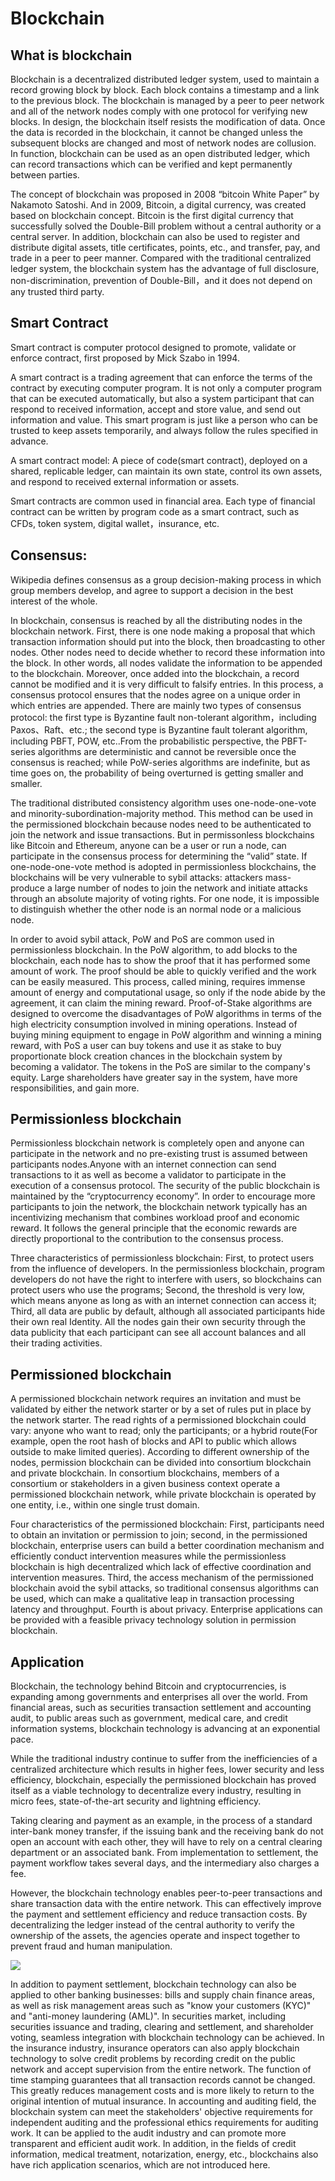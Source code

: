 # Blockchain

## What is blockchain

Blockchain is a decentralized distributed ledger system, used to maintain a record growing block by block. Each block contains a timestamp and a link to the previous block. The blockchain is managed by a peer to peer network and all of the network nodes comply with one protocol for verifying new blocks. In design, the blockchain itself resists the modification of data. Once the data is recorded in the blockchain, it cannot be changed unless the subsequent blocks are changed and most of network nodes are collusion. In function, blockchain can be used as an open distributed ledger, which can record transactions which can be verified and kept permanently between parties.

The concept of blockchain was proposed in 2008 “bitcoin White Paper” by Nakamoto Satoshi. And in 2009, Bitcoin, a digital currency, was created based on blockchain concept. Bitcoin is the first digital currency that successfully solved the Double-Bill problem without a central authority or a central server. In addition, blockchain can also be used to register and distribute digital assets, title certificates, points, etc., and transfer, pay, and trade in a peer to peer manner. Compared with the traditional centralized ledger system, the blockchain system has the advantage of full disclosure, non-discrimination, prevention of Double-Bill，and it does not depend on any trusted third party.

## Smart Contract

Smart contract is computer protocol designed to promote, validate or enforce contract, first proposed by Mick Szabo in 1994.

A smart contract is a trading agreement that can enforce the terms of the contract by executing computer program. It is not only a computer program that can be executed automatically, but also a system participant that can respond to received information, accept and store value, and send out information and value. This smart program is just like a person who can be trusted to keep assets temporarily, and always follow the rules specified in advance.

A smart contract model: A piece of code(smart contract), deployed on a shared, replicable ledger, can maintain its own state, control its own assets, and respond to received external information or assets.

Smart contracts are common used in financial area. Each type of financial contract can be written by program code as a smart contract, such as CFDs, token system, digital wallet，insurance, etc.

## Consensus:

Wikipedia defines consensus as a group decision-making process in which group members develop, and agree to support a decision in the best interest of the whole.

In blockchain, consensus is reached by all the distributing nodes in the blockchain network. First, there is one node making a proposal that which transaction information should put into the block, then broadcasting to other nodes. Other nodes need to decide whether to record these information into the block. In other words, all nodes validate the information to be appended to the blockchain. Moreover, once added into the blockchain, a record cannot be modified and it is very difficult to falsify entries.
In this process, a consensus protocol ensures that the nodes agree on a unique order in which entries are appended. There are mainly two types of consensus protocol: the first type is Byzantine fault non-tolerant algorithm，including Paxos、Raft、etc.; the second type is Byzantine fault tolerant algorithm, including PBFT, POW, etc..From the probabilistic perspective, the PBFT-series algorithms are deterministic and cannot be reversible once the consensus is reached; while PoW-series algorithms are indefinite, but as time goes on, the probability of being overturned is getting smaller and smaller.

The traditional distributed consistency algorithm uses one-node-one-vote and minority-subordination-majority method. This method can be used in the permissioned blockchain because nodes need to be authenticated to join the network and issue transactions. But in permissonless blockchains like Bitcoin and Ethereum, anyone can be a user or run a node, can participate in the consensus process for determining the “valid” state. If one-node-one-vote method is adopted in permissionless blockchains, the blockchains will be very vulnerable to sybil attacks: attackers mass-produce a large number of nodes to join the network and initiate attacks through an absolute majority of voting rights. For one node, it is impossible to distinguish whether the other node is an normal node or a malicious node.

In order to avoid sybil attack, PoW and PoS are common used in permissionless blockchain. In the PoW algorithm, to add blocks to the blockchain, each node has to show the proof that it has performed some amount of work. The proof should be able to quickly verified and the work can be easily measured. This process, called mining, requires immense amount of energy and computational usage, so only if the node abide by the agreement, it can claim the mining reward. Proof-of-Stake algorithms are designed to overcome the disadvantages of PoW algorithms in terms of the high electricity consumption involved in mining operations. Instead of buying mining equipment to engage in PoW algorithm and winning a mining reward, with PoS a user can buy tokens and use it as stake to buy proportionate block creation chances in the blockchain system by becoming a validator. The tokens in the PoS are similar to the company's equity. Large shareholders have greater say in the system, have more responsibilities, and gain more.

## Permissionless blockchain

Permissionless blockchain network is completely open and anyone can participate in the network and no pre-existing trust is assumed between participants nodes.Anyone with an internet connection can send transactions to it as well as become a validator to participate in the execution of a consensus protocol. The security of the public blockchain is maintained by the “cryptocurrency economy”. In order to encourage more participants to join the network, the blockchain network typically has an incentivizing mechanism that combines workload proof and economic reward. It follows the general principle that the economic rewards are directly proportional to the contribution to the consensus process.

Three characteristics of permissionless blockchain: First, to protect users from the influence of developers. In the permissionless blockchain, program developers do not have the right to interfere with users, so blockchains can protect users who use the programs; Second, the threshold is very low, which means anyone as long as with an internet connection can access it; Third, all data are public by default, although all associated participants hide their own real Identity. All the nodes gain their own security through the data publicity that each participant can see all account balances and all their trading activities.

## Permissioned blockchain

A permissioned blockchain network requires an invitation and must be validated by either the network starter or by a set of rules put in place by the network starter. The read rights of a permissioned blockchain could vary: anyone who want to read; only the participants; or a hybrid route(For example, open the root hash of blocks and API to public which allows outside to make limited queries). 
According to different ownership of the nodes, permission blockchain can be divided into consortium blockchain and private blockchain. In consortium blockchains, members of a consortium or stakeholders in a given business context operate a permissioned blockchain network, while private blockchain is operated by one entity, i.e., within one single trust domain.

Four characteristics of the permissioned blockchain: First, participants need to obtain an invitation or permission to join; second, in the permissioned blockchain, enterprise users can build a better coordination mechanism and efficiently conduct intervention measures while the permissionless blockchain is high decentralized which lack of effective coordination and intervention measures. Third, the access mechanism of the permissioned blockchain avoid the sybil attacks, so traditional consensus algorithms can be used, which can make a qualitative leap in transaction processing latency and throughput. Fourth is about privacy. Enterprise applications can be provided with a feasible privacy technology solution in permission blockchain.

## Application

Blockchain, the technology behind Bitcoin and cryptocurrencies, is expanding among governments and enterprises all over the world. From financial areas, such as securities transaction settlement and accounting audit, to public areas such as government, medical care, and credit information systems, blockchain technology is advancing at an exponential pace. 

While the traditional industry continue to suffer from the inefficiencies of a centralized architecture which results in higher fees, lower security and less efficiency, blockchain, especially the permissioned blockchain has proved itself as a viable technology to decentralize every industry, resulting in micro fees, state-of-the-art security and lightning efficiency.

Taking clearing and payment as an example, in the process of a standard inter-bank money transfer, if the issuing bank and the receiving bank do not open an account with each other, they will have to rely on a central clearing department or an associated bank. From implementation to settlement, the payment workflow takes several days, and the intermediary also charges a fee.

However, the blockchain technology enables peer-to-peer transactions and share transaction data with the entire network. This can effectively improve the payment and settlement efficiency and reduce transaction costs. By decentralizing the ledger instead of the central authority to verify the ownership of the assets, the agencies operate and inspect together to prevent fraud and human manipulation.

![](/img/4e1a2af8fb4b7db9098b371badf76fb8.jpg)

In addition to payment settlement, blockchain technology can also be applied to other banking businesses: bills and supply chain finance areas, as well as risk management areas such as "know your customers (KYC)" and "anti-money laundering (AML)".
In securities market, including securities issuance and trading, clearing and settlement, and shareholder voting, seamless integration with blockchain technology can be achieved. In the insurance industry, insurance operators can also apply blockchain technology to solve credit problems by recording credit on the public network and accept supervision from the entire network. The function of time stamping guarantees that all transaction records cannot be changed. This greatly reduces management costs and is more likely to return to the original intention of mutual insurance.
In accounting and auditing field, the blockchain system can meet the stakeholders' objective requirements for independent auditing and the professional ethics requirements for auditing work. It can be applied to the audit industry and can promote more transparent and efficient audit work.
In addition, in the fields of credit information, medical treatment, notarization, energy, etc., blockchains also have rich application scenarios, which are not introduced here.

